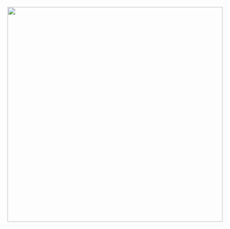 <p align="center">
<img src="https://github.com/erdeneryesil/ZombikNine/assets/14914042/3a2fbdeb-7b82-4af9-b483-b98fdbbf1520" width="500"/>
</p>
